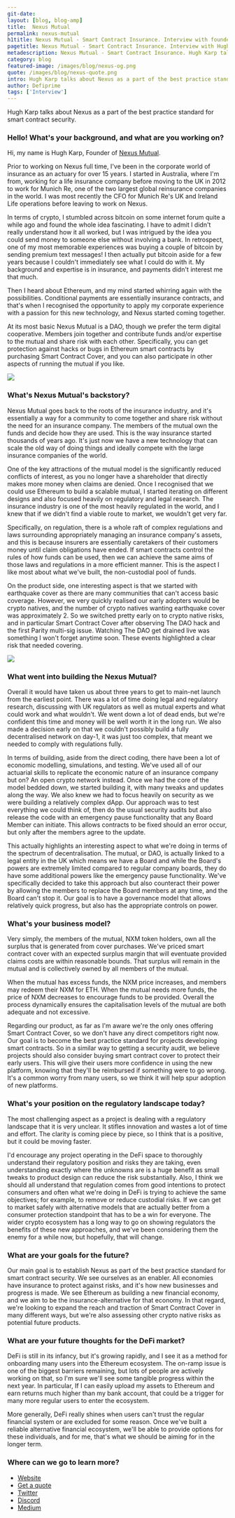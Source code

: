 ```yaml
---
git-date:
layout: [blog, blog-amp]
title:  Nexus Mutual
permalink: nexus-mutual
h1title: Nexus Mutual - Smart Contract Insurance. Interview with founder.   
pagetitle: Nexus Mutual - Smart Contract Insurance. Interview with Hugh Karp, founder of Nexus Mutual.   
metadescription: Nexus Mutual - Smart Contract Insurance. Hugh Karp talks about Nexus as a part of the best practice standard for smart contract security.
category: blog
featured-image: /images/blog/nexus-og.png
quote: /images/blog/nexus-quote.png
intro: Hugh Karp talks about Nexus as a part of the best practice standard for smart contract security.
author: Defiprime
tags: ['Interview']
---
```

Hugh Karp talks about Nexus as a part of the best practice standard for smart contract security.

### Hello! What's your background, and what are you working on?

Hi, my name is Hugh Karp, Founder of [Nexus Mutual](https://nexusmutual.io/).

Prior to working on Nexus full time, I've been in the corporate world of insurance as an actuary for over 15 years. I started in Australia, where I'm from, working for a life insurance company before moving to the UK in 2012 to work for Munich Re, one of the two largest global reinsurance companies in the world. I was most recently the CFO for Munich Re's UK and Ireland Life operations before leaving to work on Nexus.

In terms of crypto, I stumbled across bitcoin on some internet forum quite a while ago and found the whole idea fascinating. I have to admit I didn't really understand how it all worked, but I was intrigued by the idea you could send money to someone else without involving a bank. In retrospect, one of my most memorable experiences was buying a couple of bitcoin by sending premium text messages! I then actually put bitcoin aside for a few years because I couldn't immediately see what I could do with it. My background and expertise is in insurance, and payments didn't interest me that much.

Then I heard about Ethereum, and my mind started whirring again with the possibilities. Conditional payments are essentially insurance contracts, and that's when I recognised the opportunity to apply my corporate experience with a passion for this new technology, and Nexus started coming together.

At its most basic Nexus Mutual is a DAO, though we prefer the term digital cooperative. Members join together and contribute funds and/or expertise to the mutual and share risk with each other. Specifically, you can get protection against hacks or bugs in Ethereum smart contracts by purchasing Smart Contract Cover, and you can also participate in other aspects of running the mutual if you like.

![](/images/blog/nexus2.png)

### What's Nexus Mutual's backstory?

Nexus Mutual goes back to the roots of the insurance industry, and it's essentially a way for a community to come together and share risk without the need for an insurance company. The members of the mutual own the funds and decide how they are used. This is the way insurance started thousands of years ago. It's just now we have a new technology that can scale the old way of doing things and ideally compete with the large insurance companies of the world.

One of the key attractions of the mutual model is the significantly reduced conflicts of interest, as you no longer have a shareholder that directly makes more money when claims are denied. Once I recognised that we could use Ethereum to build a scalable mutual, I started iterating on different designs and also focused heavily on regulatory and legal research. The insurance industry is one of the most heavily regulated in the world, and I knew that if we didn't find a viable route to market, we wouldn't get very far.

Specifically, on regulation, there is a whole raft of complex regulations and laws surrounding appropriately managing an insurance company's assets, and this is because insurers are essentially caretakers of their customers money until claim obligations have ended. If smart contracts control the rules of how funds can be used, then we can achieve the same aims of those laws and regulations in a more efficient manner. This is the aspect I like most about what we've built, the non-custodial pool of funds.

On the product side, one interesting aspect is that we started with earthquake cover as there are many communities that can't access basic coverage. However, we very quickly realised our early adopters would be crypto natives, and the number of crypto natives wanting earthquake cover was approximately 2. So we switched pretty early on to crypto native risks, and in particular Smart Contract Cover after observing The DAO hack and the first Parity multi-sig issue. Watching The DAO get drained live was something I won't forget anytime soon. These events highlighted a clear risk that needed covering.

![](/images/blog/nexus1.png)

### What went into building the Nexus Mutual?

Overall it would have taken us about three years to get to main-net launch from the earliest point. There was a lot of time doing legal and regulatory research, discussing with UK regulators as well as mutual experts and what could work and what wouldn't. We went down a lot of dead ends, but we're confident this time and money will be well worth it in the long run. We also made a decision early on that we couldn't possibly build a fully decentralised network on day-1, it was just too complex, that meant we needed to comply with regulations fully.

In terms of building, aside from the direct coding, there have been a lot of economic modelling, simulations, and testing. We've used all of our actuarial skills to replicate the economic nature of an insurance company but on? An open crypto network instead. Once we had the core of the model bedded down, we started building it, with many tweaks and updates along the way. We also knew we had to focus heavily on security as we were building a relatively complex dApp. Our approach was to test everything we could think of, then do the usual security audits but also release the code with an emergency pause functionality that any Board Member can initiate. This allows contracts to be fixed should an error occur, but only after the members agree to the update.

This actually highlights an interesting aspect to what we're doing in terms of the spectrum of decentralisation. The mutual, or DAO, is actually linked to a legal entity in the UK which means we have a Board and while the Board's powers are extremely limited compared to regular company boards, they do have some additional powers like the emergency pause functionality. We've specifically decided to take this approach but also counteract their power by allowing the members to replace the Board members at any time, and the Board can't stop it. Our goal is to have a governance model that allows relatively quick progress, but also has the appropriate controls on power.

### What's your business model?

Very simply, the members of the mutual, NXM token holders, own all the surplus that is generated from cover purchases. We've priced smart contract cover with an expected surplus margin that will eventuate provided claims costs are within reasonable bounds. That surplus will remain in the mutual and is collectively owned by all members of the mutual.

When the mutual has excess funds, the NXM price increases, and members may redeem their NXM for ETH. When the mutual needs more funds, the price of NXM decreases to encourage funds to be provided. Overall the process dynamically ensures the capitalisation levels of the mutual are both adequate and not excessive.

Regarding our product, as far as I'm aware we're the only ones offering Smart Contract Cover, so we don't have any direct competitors right now. Our goal is to become the best practice standard for projects developing smart contracts. So in a similar way to getting a security audit, we believe projects should also consider buying smart contract cover to protect their early users. This will give their users more confidence in using the new platform, knowing that they'll be reimbursed if something were to go wrong. It's a common worry from many users, so we think it will help spur adoption of new platforms.

### What's your position on the regulatory landscape today?

The most challenging aspect as a project is dealing with a regulatory landscape that it is very unclear. It stifles innovation and wastes a lot of time and effort. The clarity is coming piece by piece, so I think that is a positive, but it could be moving faster.

I'd encourage any project operating in the DeFi space to thoroughly understand their regulatory position and risks they are taking, even understanding exactly where the unknowns are is a huge benefit as small tweaks to product design can reduce the risk substantially. Also, I think we should all understand that regulation comes from good intentions to protect consumers and often what we're doing in DeFi is trying to achieve the same objectives; for example, to remove or reduce custodial risks. If we can get to market safely with alternative models that are actually better from a consumer protection standpoint that has to be a win for everyone. The wider crypto ecosystem has a long way to go on showing regulators the benefits of these new approaches, and we've been considering them the enemy for a while now, but hopefully, that will change.

### What are your goals for the future?

Our main goal is to establish Nexus as part of the best practice standard for smart contract security. We see ourselves as an enabler. All economies have insurance to protect against risks, and it's how new businesses and progress is made. We see Ethereum as building a new financial economy, and we aim to be the insurance-alternative for that economy. In that regard, we're looking to expand the reach and traction of Smart Contract Cover in many different ways, but we're also assessing other crypto native risks as potential future products.

### What are your future thoughts for the DeFi market?

DeFi is still in its infancy, but it's growing rapidly, and I see it as a method for onboarding many users into the Ethereum ecosystem. The on-ramp issue is one of the biggest barriers remaining, but lots of people are actively working on that, so I'm sure we'll see some tangible progress within the next year. In particular, If I can easily upload my assets to Ethereum and earn returns much higher than my bank account, that could be a trigger for many more regular users to enter the ecosystem.

More generally, DeFi really shines when users can't trust the regular financial system or are excluded for some reason. Once we've built a reliable alternative financial ecosystem, we'll be able to provide options for these individuals, and for me, that's what we should be aiming for in the longer term.

### Where can we go to learn more?

- [Website](https://nexusmutual.io/)
- [Get a quote](https://app.nexusmutual.io/#/SmartContractCover)
- [Twitter](https://twitter.com/NexusMutual)
- [Discord](https://discord.gg/DwtQuSD)
- [Medium](https://medium.com/nexus-mutual)
